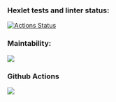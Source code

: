### Hexlet tests and linter status:
[![Actions Status](https://github.com/Loresina/frontend-bootcamp-project-11/workflows/hexlet-check/badge.svg)](https://github.com/Loresina/frontend-bootcamp-project-11/actions)

### Maintability:
<a href="https://codeclimate.com/github/Loresina/frontend-bootcamp-project-11/maintainability"><img src="https://api.codeclimate.com/v1/badges/4fdcdcd279a5b91f17ad/maintainability" /></a>

### Github Actions
<a href="https://github.com/Loresina/frontend-bootcamp-project-11/actions"><img src="https://github.com/Loresina/frontend-bootcamp-project-11/actions/workflows/main.yml/badge.svg" /></a>

